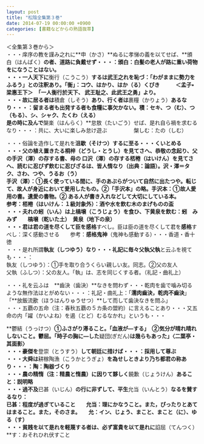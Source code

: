 ```yaml
---
layout: post
title: "松陰全集第３巻"
date: 2014-07-19 00:00:00 +0900
categories: [書籍などからの熟語抜萃]
---
```


＜全集第３巻から＞  
・・・庠序の教を謹み之れに**申（かさ）**ぬるに孝悌の義を以てせば、**頒白（はんぱく）**の者、道路に負戴せず・・・：頒白：白髪の老人が路に重い荷物をになうことはない。  
・・・一人天下に**衡行（こうこう）**するは武王之れを恥づ：「わがままに勢力をふるう」との注釈あり。「衡」：コウ、はかり、はか（る）くびき　　　＜孟子•梁惠王下＞　「一人衡行於天下、 武王耻之、此武王之勇」より。  
・・・故に居る者は**積倉（しそう）**あり、行く者は**裹糧（かりょう）**あるなり・・・：留まる者も出発する者も食糧に事欠かない。積：セキ、つ（む）、つ（もる）、シ、シャク、たくわ（える）  
是の時に及んで**槃楽（はんらく）**怠敖（たいごう）せば、是れ自ら禍を求むるなり・・・：共に、大いに楽しみ怠け遊ぶ　　　　　槃しむ：たの（しむ）  
  
・・・俗論を造作して是れを**沮歇（そけつ）**するに至る・・・くいとめる  
・・・父の植え置きたる**桐梓（どうし・とうし）**を見てさへ、恭敬の念起り、父の**手沢（澤）**の存する書、母の **口沢（澤）**の存する桮棬（はいけん）を見てさへ、読むに忍びず飲むに忍びざるは、皆人情なり（出典：論語）。沢・澤＝タク、さわ、つや、うるお（う）　  
**手沢（澤**）：①長く使っている間に、手のあぶらがついて自然に出たつや。転じて、故人が身近において愛用したもの。②「手沢本」の略。手沢本：①故人愛用の書。遺愛の書物。② ある人が書き入れなどして大切にしている本。  
参考：桮棬（はいけん：１級対象外）：酒や水を飲む木のまげものの盃  
・・・夫れの蚓（いん）は上**槁壌（こうじょう）**を食ひ、下**黄泉**を飲む：蚓　みみず　　槁壌（乾いた土）　黄泉（地下の泉）  
・・・君は君の道を尽くして臣を**感格**すべし。臣は臣の道を尽くして君を**感格**すべし：深く感動させる　　参考：**感格鬼神**（鬼神も感動する）・・・香道・香十徳  
・・・是れ所謂**執友（しつゆう）**なり・・・礼記に毎々**父執父執**と云ふを視ても・・・：  
執友（しつゆう）：①手を取り合うくらい親しい友。同志。②父の友人  
父執（ふしつ）：父の友人。「執」は、志を同じくする者。（礼記・曲礼上）  
  
・・・礼を云ふは　**齒決（歯決）**なきを問わず・・・乾肉を歯で噛み切るような無作法はとがめない・・・：礼記・曲礼上：「**濡肉齒決，乾肉不齒決**」「**放飯流歠（ほうはんりゅうせつ）**して而して歯決なきを問ふ」  
・・・五覇の五命（注：春秋五覇の５カ条の盟約）に言えることあり・・・又五命の内「糴（かいよね）を遏（とど）むるなかれ」というも・・・  
  
**鬱結（うっけつ）**①ふさがり滞ること。「血液が―する」　②気分が晴れ晴れしないこと。鬱屈。「時子の胸に―した**疑団(ぎだん)**は幾らもあった」〈二葉亭・其面影〉  
・・・豪傑を**登崇（とうすう）**して朝廷に措けば・・・：採用して尊ぶ  
・・・大舜は**耕稼陶漁（こうかとうぎょ）**を為せしときより乃ち都君の称あり・・・：陶：陶器づくり  
・・・農の精惰（注：精農と惰農）に因りて夥しく**饒歉（じょうけん）**あること：説明略  
・・・過不及**已甚（いじん）**の行に非ずして、平生**允当（いんとう）**なるを賛するなり：  
**已甚**：程度が過ぎていること　　**允当**：理にかなうこと。また，ぴったりとあてはまること。また，そのさま。　　允：イン、じょう、まこと、まこと（に）、ゆる（す）  
・・・貧賎を以て是れを軽蔑する者は、必ず富貴を以て是れに**諂屈（てんつく）**す：おそれひれ伏すこと  